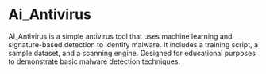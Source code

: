 # Ai_Antivirus
AI_Antivirus is a simple antivirus tool that uses machine learning and signature-based detection to identify malware. It includes a training script, a sample dataset, and a scanning engine. Designed for educational purposes to demonstrate basic malware detection techniques.
